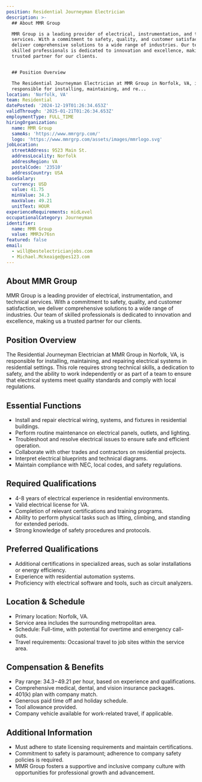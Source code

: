 ```yaml
---
position: Residential Journeyman Electrician
description: >-
  ## About MMR Group

  MMR Group is a leading provider of electrical, instrumentation, and technical
  services. With a commitment to safety, quality, and customer satisfaction, we
  deliver comprehensive solutions to a wide range of industries. Our team of
  skilled professionals is dedicated to innovation and excellence, making us a
  trusted partner for our clients.


  ## Position Overview

  The Residential Journeyman Electrician at MMR Group in Norfolk, VA, is
  responsible for installing, maintaining, and re...
location: 'Norfolk, VA'
team: Residential
datePosted: '2024-12-19T01:26:34.653Z'
validThrough: '2025-01-21T01:26:34.653Z'
employmentType: FULL_TIME
hiringOrganization:
  name: MMR Group
  sameAs: 'https://www.mmrgrp.com/'
  logo: 'https://www.mmrgrp.com/assets/images/mmrlogo.svg'
jobLocation:
  streetAddress: 9523 Main St.
  addressLocality: Norfolk
  addressRegion: VA
  postalCode: '23510'
  addressCountry: USA
baseSalary:
  currency: USD
  value: 41.75
  minValue: 34.3
  maxValue: 49.21
  unitText: HOUR
experienceRequirements: midLevel
occupationalCategory: Journeyman
identifier:
  name: MMR Group
  value: MMR3v76sn
featured: false
email:
  - will@bestelectricianjobs.com
  - Michael.Mckeaige@pes123.com
---
```




## About MMR Group
MMR Group is a leading provider of electrical, instrumentation, and technical services. With a commitment to safety, quality, and customer satisfaction, we deliver comprehensive solutions to a wide range of industries. Our team of skilled professionals is dedicated to innovation and excellence, making us a trusted partner for our clients.

## Position Overview
The Residential Journeyman Electrician at MMR Group in Norfolk, VA, is responsible for installing, maintaining, and repairing electrical systems in residential settings. This role requires strong technical skills, a dedication to safety, and the ability to work independently or as part of a team to ensure that electrical systems meet quality standards and comply with local regulations.

## Essential Functions
- Install and repair electrical wiring, systems, and fixtures in residential buildings.
- Perform routine maintenance on electrical panels, outlets, and lighting.
- Troubleshoot and resolve electrical issues to ensure safe and efficient operation.
- Collaborate with other trades and contractors on residential projects.
- Interpret electrical blueprints and technical diagrams.
- Maintain compliance with NEC, local codes, and safety regulations.

## Required Qualifications
- 4-8 years of electrical experience in residential environments.
- Valid electrical license for VA.
- Completion of relevant certifications and training programs.
- Ability to perform physical tasks such as lifting, climbing, and standing for extended periods.
- Strong knowledge of safety procedures and protocols.

## Preferred Qualifications
- Additional certifications in specialized areas, such as solar installations or energy efficiency.
- Experience with residential automation systems.
- Proficiency with electrical software and tools, such as circuit analyzers.

## Location & Schedule
- Primary location: Norfolk, VA.
- Service area includes the surrounding metropolitan area.
- Schedule: Full-time, with potential for overtime and emergency call-outs.
- Travel requirements: Occasional travel to job sites within the service area.

## Compensation & Benefits
- Pay range: $34.3-$49.21 per hour, based on experience and qualifications.
- Comprehensive medical, dental, and vision insurance packages.
- 401(k) plan with company match.
- Generous paid time off and holiday schedule.
- Tool allowance provided.
- Company vehicle available for work-related travel, if applicable.

## Additional Information
- Must adhere to state licensing requirements and maintain certifications.
- Commitment to safety is paramount; adherence to company safety policies is required.
- MMR Group fosters a supportive and inclusive company culture with opportunities for professional growth and advancement.